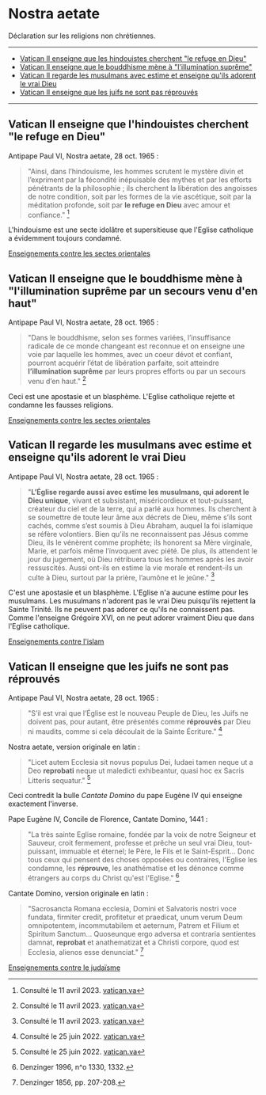 # Nostra aetate

Déclaration sur les religions non chrétiennes.

***

* [Vatican II enseigne que les hindouistes cherchent "le refuge en Dieu"](#hindouistes)
* [Vatican II enseigne que le bouddhisme mène à "l'illumination suprême"](#bouddhisme)
* [Vatican II regarde les musulmans avec estime et enseigne qu'ils adorent le vrai Dieu](#musulmans)
* [Vatican II enseigne que les juifs ne sont pas réprouvés](#juifs)

***

<span id="hindouistes"></span>

## Vatican II enseigne que l'hindouistes cherchent "le refuge en Dieu"

Antipape Paul VI, Nostra aetate, 28 oct. 1965 :

> "Ainsi, dans l’hindouisme, les hommes scrutent le mystère divin et l’expriment par la fécondité inépuisable des mythes et par les efforts pénétrants de la philosophie ; ils cherchent la libération des angoisses de notre condition, soit par les formes de la vie ascétique, soit par la méditation profonde, soit par **le refuge en Dieu** avec amour et confiance." [^1]

[^1]: Consulté le 11 avril 2023. [vatican.va](https://www.vatican.va/archive/hist_councils/ii_vatican_council/documents/vat-ii_decl_19651028_nostra-aetate_fr.html)

L'hindouisme est une secte idolâtre et supersitieuse que l'Eglise catholique a évidemment toujours condamné.

[Enseignements contre les sectes orientales](/fr/apologetique/sectes-non-catholiques/sectes-orientales.hml)
















<span id="bouddhisme"></span>

## Vatican II enseigne que le bouddhisme mène à "l'illumination suprême par un secours venu d'en haut"

Antipape Paul VI, Nostra aetate, 28 oct. 1965 :

> "Dans le bouddhisme, selon ses formes variées, l’insuffisance radicale de ce monde changeant est reconnue et on enseigne une voie par laquelle les hommes, avec un coeur dévot et confiant, pourront acquérir l’état de libération parfaite, soit atteindre **l’illumination suprême** par leurs propres efforts ou par un secours venu d’en haut." [^3]

[^3]: Consulté le 11 avril 2023. [vatican.va](https://www.vatican.va/archive/hist_councils/ii_vatican_council/documents/vat-ii_decl_19651028_nostra-aetate_fr.html)

Ceci est une apostasie et un blasphème. L'Eglise catholique rejette et condamne les fausses religions.

[Enseignements contre les sectes orientales](/fr/apologetique/sectes-non-catholiques/islam/tradition.html)













<span id="musulmans"></span>

## Vatican II regarde les musulmans avec estime et enseigne qu'ils adorent le vrai Dieu

Antipape Paul VI, Nostra aetate, 28 oct. 1965 :

> "**L’Église regarde aussi avec estime les musulmans, qui adorent le Dieu unique**, vivant et subsistant, miséricordieux et tout-puissant, créateur du ciel et de la terre, qui a parlé aux hommes. Ils cherchent à se soumettre de toute leur âme aux décrets de Dieu, même s’ils sont cachés, comme s’est soumis à Dieu Abraham, auquel la foi islamique se réfère volontiers. Bien qu’ils ne reconnaissent pas Jésus comme Dieu, ils le vénèrent comme prophète; ils honorent sa Mère virginale, Marie, et parfois même l’invoquent avec piété. De plus, ils attendent le jour du jugement, où Dieu rétribuera tous les hommes après les avoir ressuscités. Aussi ont-ils en estime la vie morale et rendent-ils un culte à Dieu, surtout par la prière, l’aumône et le jeûne." [^4]

[^4]: Consulté le 11 avril 2023. [vatican.va](https://www.vatican.va/archive/hist_councils/ii_vatican_council/documents/vat-ii_decl_19651028_nostra-aetate_fr.html)

C'est une apostasie et un blasphème. L'Eglise n'a aucune estime pour les musulmans. Les musulmans n'adorent pas le vrai Dieu puisqu'ils rejettent la Sainte Trinité. Ils ne peuvent pas adorer ce qu'ils ne connaissent pas. Comme l'enseigne Grégoire XVI, on ne peut adorer vraiment Dieu que dans l'Eglise catholique.

[Enseignements contre l'islam](/fr/apologetique/sectes-non-catholiques/islam/tradition.html)














<span id="juifs"></span>

## Vatican II enseigne que les juifs ne sont pas réprouvés

Antipape Paul VI, Nostra aetate, 28 oct. 1965 :

> "S’il est vrai que l’Église est le nouveau Peuple de Dieu, les Juifs ne doivent pas, pour autant, être présentés comme **réprouvés** par Dieu ni maudits, comme si cela découlait de la Sainte Écriture." [^14]

[^14]: Consulté le 25 juin 2022. [vatican.va](https://www.vatican.va/archive/hist_councils/ii_vatican_council/documents/vat-ii_decl_19651028_nostra-aetate_fr.html)

Nostra aetate, version originale en latin :

> "Licet autem Ecclesia sit novus populus Dei, Iudaei tamen neque ut a Deo **reprobati** neque ut maledicti exhibeantur, quasi hoc ex Sacris Litteris sequatur." [^15]

[^15]: Consulté le 25 juin 2022. [vatican.va](https://www.vatican.va/archive/hist_councils/ii_vatican_council/documents/vat-ii_decl_19651028_nostra-aetate_lt.html)

Ceci contredit la bulle *Cantate Domino* du pape Eugène IV qui enseigne exactement l'inverse.

Pape Eugène IV, Concile de Florence, Cantate Domino, 1441 :

> "La très sainte Eglise romaine, fondée par la voix de notre Seigneur et Sauveur, croit fermement, professe et prêche un seul vrai Dieu, tout-puissant, immuable et éternel; le Père, le Fils et le Saint-Esprit... Donc tous ceux qui pensent des choses opposées ou contraires, l'Eglise les condamne, les **réprouve**, les anathématise et les dénonce comme étrangers au corps du Christ qu'est l'Eglise." [^16]

[^16]: Denzinger 1996, n^o 1330, 1332.
 
Cantate Domino, version originale en latin :

> "Sacrosancta Romana ecclesia, Domini et Salvatoris nostri voce fundata, firmiter credit, profitetur et praedicat, unum verum Deum omnipotentem, incommutabilem et aeternum, Patrem et Filium et Spiritum Sanctum... Quoseunque ergo adversa et contraria sentientes damnat, **reprobat** et anathematizat et a Christi corpore, quod est Ecclesia, alienos esse denunciat." [^17]

[^17]: Denzinger 1856, pp. 207-208.

[Enseignements contre le judaïsme](/fr/apologetique/sectes-non-catholiques/judaisme/index.html)

